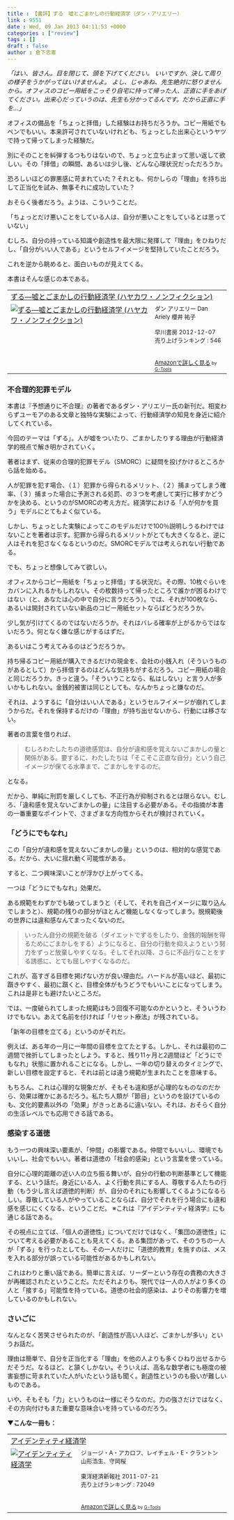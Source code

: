 ```yaml
---
title : 【書評】ずる　嘘とごまかしの行動経済学（ダン・アリエリー）
link : 9551
date : Wed, 09 Jan 2013 04:11:53 +0000
categories : ["review"]
tags : []
draft : false
author : 倉下忠憲
---
```


<em>「はい、皆さん。目を閉じて、頭を下げてください。
いいですか、決して周りの様子をうかがってはいけませんよ。
よし、じゃあね、先生絶対に怒りませんから。オフィスのコピー用紙をこっそり自宅に持って帰った人、正直に手をあげてください。出来心だっていうのは、先生も分かってるんです。だから正直に手を…」
</em>

オフィスの備品を「ちょっと拝借」した経験はお持ちだろうか。コピー用紙でもペンでもいい。本来許可されていないけれども、ちょっとした出来心というヤツで持って帰ってしまった経験だ。

別にそのことを糾弾するつもりはないので、ちょっと立ち止まって思い返して欲しい。その「拝借」の瞬間、あるいは少し後、どんな心理状況だっただろうか。

恐ろしいほどの罪悪感に苛まれていた？それとも、何かしらの「理由」を持ち出して正当化を試み、無事それに成功していた？

おそらく後者だろう。ようは、こういうことだ。

「ちょっとだけ悪いことをしている人は、自分が悪いことをしているとは思っていない」

むしろ、自分の持っている知識や創造性を最大限に発揮して「理由」をひねりだし、「自分がいい人である」というセルフイメージを堅持していたことだろう。

これを逆から眺めると、面白いものが見えてくる。

本書はそんな感じの本である。

<table  border="0" cellpadding="5"><tr><td colspan="2"><a href="http://www.amazon.co.jp/%E3%81%9A%E3%82%8B%E2%80%95%E5%98%98%E3%81%A8%E3%81%94%E3%81%BE%E3%81%8B%E3%81%97%E3%81%AE%E8%A1%8C%E5%8B%95%E7%B5%8C%E6%B8%88%E5%AD%A6-%E3%83%8F%E3%83%A4%E3%82%AB%E3%83%AF%E3%83%BB%E3%83%8E%E3%83%B3%E3%83%95%E3%82%A3%E3%82%AF%E3%82%B7%E3%83%A7%E3%83%B3-%E3%83%80%E3%83%B3-%E3%82%A2%E3%83%AA%E3%82%A8%E3%83%AA%E3%83%BC/dp/4152093412%3FSubscriptionId%3D15SMZCTB9V8NGR2TW082%26tag%3Drashita1000-22%26linkCode%3Dxm2%26camp%3D2025%26creative%3D165953%26creativeASIN%3D4152093412" target="_blank">ずる―嘘とごまかしの行動経済学 (ハヤカワ・ノンフィクション)</a><img src="http://www.assoc-amazon.jp/e/ir?t=rashita1000-22&l=ur2&o=9" width="1" height="1" style="border: none;" alt="" /></td></tr><tr><td valign="top"><a href="http://www.amazon.co.jp/%E3%81%9A%E3%82%8B%E2%80%95%E5%98%98%E3%81%A8%E3%81%94%E3%81%BE%E3%81%8B%E3%81%97%E3%81%AE%E8%A1%8C%E5%8B%95%E7%B5%8C%E6%B8%88%E5%AD%A6-%E3%83%8F%E3%83%A4%E3%82%AB%E3%83%AF%E3%83%BB%E3%83%8E%E3%83%B3%E3%83%95%E3%82%A3%E3%82%AF%E3%82%B7%E3%83%A7%E3%83%B3-%E3%83%80%E3%83%B3-%E3%82%A2%E3%83%AA%E3%82%A8%E3%83%AA%E3%83%BC/dp/4152093412%3FSubscriptionId%3D15SMZCTB9V8NGR2TW082%26tag%3Drashita1000-22%26linkCode%3Dxm2%26camp%3D2025%26creative%3D165953%26creativeASIN%3D4152093412" target="_blank"><img src="http://ecx.images-amazon.com/images/I/51x7baKvqKL._SL160_.jpg" border="0" alt="ずる―嘘とごまかしの行動経済学 (ハヤカワ・ノンフィクション)" /></a></td><td valign="top"><font size="-1">ダン アリエリー Dan Ariely 櫻井 祐子 <br /><br />早川書房  2012-12-07<br />売り上げランキング : 546<br /><br /><br /><a href="http://www.amazon.co.jp/%E3%81%9A%E3%82%8B%E2%80%95%E5%98%98%E3%81%A8%E3%81%94%E3%81%BE%E3%81%8B%E3%81%97%E3%81%AE%E8%A1%8C%E5%8B%95%E7%B5%8C%E6%B8%88%E5%AD%A6-%E3%83%8F%E3%83%A4%E3%82%AB%E3%83%AF%E3%83%BB%E3%83%8E%E3%83%B3%E3%83%95%E3%82%A3%E3%82%AF%E3%82%B7%E3%83%A7%E3%83%B3-%E3%83%80%E3%83%B3-%E3%82%A2%E3%83%AA%E3%82%A8%E3%83%AA%E3%83%BC/dp/4152093412%3FSubscriptionId%3D15SMZCTB9V8NGR2TW082%26tag%3Drashita1000-22%26linkCode%3Dxm2%26camp%3D2025%26creative%3D165953%26creativeASIN%3D4152093412" target="_blank">Amazonで詳しく見る</a></font><font size="-2"> by <a href="http://www.goodpic.com/mt/aws/index.html" >G-Tools</a></font></td></tr></table>

<h3>不合理的犯罪モデル</h3>
本書は『予想通りに不合理』の著者であるダン・アリエリー氏の新刊だ。相変わらずユーモアのある文章と独特な実験によって、行動経済学の知見を身近に紹介してくれている。

今回のテーマは「ずる」。人が嘘をついたり、ごまかしたりする理由が行動経済学的視点で解き明かされていく。

著者はまず、従来の合理的犯罪モデル（SMORC）に疑問を投げかけるところから話を始める。

人が犯罪を犯す場合、（１）犯罪から得られるメリット、（２）捕まってしまう確率、（３）捕まった場合に予測される処罰、の３つを考慮して実行に移すかどうかを決める、というのがSMORCの考え方だ。経済学における「人が何かを買う」モデルにとてもよく似ている。

しかし、ちょっとした実験によってこのモデルだけで100％説明しうるわけではないことを著者は示す。犯罪から得られるメリットがとても大きくなると、逆に人はそれを犯さなくなるというのだ。SMORCモデルでは考えられない行動である。

でも、ちょっと想像してみて欲しい。

オフィスからコピー用紙を「ちょっと拝借」する状況だ。その際、10枚ぐらいをカバンに入れるかもしれない。その枚数持って帰ったところで誰かが困るわけではない（と、あなたは心の中で自分に言うだろう）。では、それが100枚なら、あるいは開封されていない新品のコピー用紙セットならばどうだろうか。

少し気が引けてくるのではないだろうか。それはバレる確率が上がるからではないだろう。何となく嫌な感じがするはずだ。

あるいはこう考えてみるのはどうだろうか。

持ち帰るコピー用紙が購入できるだけの現金を、会社の小銭入れ（そういうものがあるとして）から拝借するのはどんな気持ちがするだろう。コピー用紙の場合と同じだろうか。きっと違う。「そういうことなら、私はしない」と言う人が多いかもしれない。金銭的被害は同じとしても、なんかちょっと嫌なのだ。

それは、ようするに「自分はいい人である」というセルフイメージが崩れてしまうからだ。それを保持するだけの「理由」が持ち出せないから、行動には移さない。

著者の言葉を借りれば、

<blockquote>
むしろわたしたちの道徳感覚は、自分が違和感を覚えないごまかしの量と関係がある。要するに、わたしたちは「そこそこ正直な自分」という自己イメージが保てる水準まで、ごまかしをするのだ。
</blockquote>

となる。

だから、単純に刑罰を厳しくしても、不正行為が抑制されるとは限らない。むしろ、「違和感を覚えないごまかしの量」に注目する必要がある。その指摘が本書の一番重要なポイントで、さまざまな方向性からそれが検討されていく。

<h3>「どうにでもなれ」</h3>
この「自分が違和感を覚えないごまかしの量」というのは、相対的な感覚である。だから、大いに揺れ動く可能性がある。

すると、二つ興味深いことが浮かび上がってくる。

一つは「どうにでもなれ」効果だ。

ある規範をわずかでも破ってしまうと（そして、それを自己イメージに取り込んでしまうと）、規範の残りの部分がほとんど機能しなくなってしまう。脱規範後の世界には違和感なんてまったくないのだ。

<blockquote>
いったん自分の規範を破る（ダイエットでずるをしたり、金銭的報酬を得るためにごまかしをする）ようになると、自分の行動を抑えようという努力をずっと放棄しやすくなる。そしてそれ以降、さらに不品行なことをする誘惑に、とても屈しやすくなるのだ。
</blockquote>

これが、高すぎる目標を掲げない方が良い理由だ。ハードルが高いほど、最初に躓きやすく、最初に躓くと、目標全体がもうどうでもいいことになってしまう。これは是非とも避けたいところだ。

では、一度破られてしまった規範はもう回復不可能なのかというと、そういうわけでもない。あえて名前を付ければ「リセット療法」が残されている。

「新年の目標を立てる」というのがそれだ。

例えば、ある年の一月に一年間の目標を立てたとする。しかし、それは最初の二週間で挫折してしまったとしよう。すると、残り11ヶ月と2週間ほど「どうにでもなれ」状態に置かれることになる。しかし、一年の切り替えのタイミングで、新しい目標を設定すると、それは前とは違う規範が生まれたことを意味する。

もちろん、これは心理的な現象だが、そもそも違和感が心理的なものなのだから、効果は確かにあるだろう。私たち人類が「節目」というのを設けているのも、文化的要素以外の「効果」がきっとあるに違いない。それは、おそらく自分の生活レベルでも応用できる話である。

<h3>感染する道徳</h3>
もう一つの興味深い要素が、「仲間」の影響である。仲間でもいいし、環境でもいいし、社会でもいい。著者は道徳の「社会的感染」という言葉を使っている。

自分に心理的距離の近い人の立ち振る舞いが、自分の行動の判断基準として機能する、という話だ。身近にいる人、よく行動を共にする人、尊敬する人たちの行動（もう少し言えば道徳的判断）が、自分のそれにも影響してくるようになるらしい。尊敬している人がやっていることならば、自分でそれを行う場合にも違和感を感じにくくなる、ということだ。
※これは『アイデンティティ経済学』にも通じる話である。

その視点に立てば、「個人の道徳性」についてだけではなく、「集団の道徳性」について考える必要があることも見えてくる。ある集団があって、そのうちの一人が「ずる」を行ったとしても、その一人だけに「道徳的教育」を施すのは、メスを入れる部分が誤っている可能性があるかもしれない。

これはわりと重い話である。簡単に言えば、リーダーという存在の責務の大きさが再確認されたということだ。ただそれよりも、現代では一人の人がより多くの人と「接する」可能性を持っている。道徳の社会的感染は、よりその影響力を増しているのかもしれない。

<h3>さいごに</h3>
なんとなく苦笑させられたのが、「創造性が高い人ほど、ごまかしが多い」というお話だ。

理由は簡単で、自分を正当化する「理由」を他の人よりも多くひねり出せるからだそうだ。なるほど、と頷くしかない。そういえば、高名な数学者にも極度の被害妄想に苛まれていた人がいたという話も聞く。創造性というのも扱いが難しいものである。

いや、そもそも「力」というものは一様にそうなのだ。力の強さだけではなく、その方向付けもまた重要な意味合いを持っているのだろう。

<strong>▼こんな一冊も：</strong>
<table  border="0" cellpadding="5"><tr><td colspan="2"><a href="http://www.amazon.co.jp/%E3%82%A2%E3%82%A4%E3%83%87%E3%83%B3%E3%83%86%E3%82%A3%E3%83%86%E3%82%A3%E7%B5%8C%E6%B8%88%E5%AD%A6-%E3%82%B8%E3%83%A7%E3%83%BC%E3%82%B8%E3%83%BBA%E3%83%BB%E3%82%A2%E3%82%AB%E3%83%AD%E3%83%95%E3%80%81%E3%83%AC%E3%82%A4%E3%83%81%E3%82%A7%E3%83%AB%E3%83%BBE%E3%83%BB%E3%82%AF%E3%83%A9%E3%83%B3%E3%83%88%E3%83%B3/dp/4492314148%3FSubscriptionId%3D15SMZCTB9V8NGR2TW082%26tag%3Drashita1000-22%26linkCode%3Dxm2%26camp%3D2025%26creative%3D165953%26creativeASIN%3D4492314148" target="_blank">アイデンティティ経済学</a><img src="http://www.assoc-amazon.jp/e/ir?t=rashita1000-22&l=ur2&o=9" width="1" height="1" style="border: none;" alt="" /></td></tr><tr><td valign="top"><a href="http://www.amazon.co.jp/%E3%82%A2%E3%82%A4%E3%83%87%E3%83%B3%E3%83%86%E3%82%A3%E3%83%86%E3%82%A3%E7%B5%8C%E6%B8%88%E5%AD%A6-%E3%82%B8%E3%83%A7%E3%83%BC%E3%82%B8%E3%83%BBA%E3%83%BB%E3%82%A2%E3%82%AB%E3%83%AD%E3%83%95%E3%80%81%E3%83%AC%E3%82%A4%E3%83%81%E3%82%A7%E3%83%AB%E3%83%BBE%E3%83%BB%E3%82%AF%E3%83%A9%E3%83%B3%E3%83%88%E3%83%B3/dp/4492314148%3FSubscriptionId%3D15SMZCTB9V8NGR2TW082%26tag%3Drashita1000-22%26linkCode%3Dxm2%26camp%3D2025%26creative%3D165953%26creativeASIN%3D4492314148" target="_blank"><img src="http://ecx.images-amazon.com/images/I/41doxxR-egL._SL160_.jpg" border="0" alt="アイデンティティ経済学" /></a></td><td valign="top"><font size="-1">ジョージ・A・アカロフ、レイチェル・E・クラントン 山形浩生、守岡桜 <br /><br />東洋経済新報社  2011-07-21<br />売り上げランキング : 72049<br /><br /><br /><a href="http://www.amazon.co.jp/%E3%82%A2%E3%82%A4%E3%83%87%E3%83%B3%E3%83%86%E3%82%A3%E3%83%86%E3%82%A3%E7%B5%8C%E6%B8%88%E5%AD%A6-%E3%82%B8%E3%83%A7%E3%83%BC%E3%82%B8%E3%83%BBA%E3%83%BB%E3%82%A2%E3%82%AB%E3%83%AD%E3%83%95%E3%80%81%E3%83%AC%E3%82%A4%E3%83%81%E3%82%A7%E3%83%AB%E3%83%BBE%E3%83%BB%E3%82%AF%E3%83%A9%E3%83%B3%E3%83%88%E3%83%B3/dp/4492314148%3FSubscriptionId%3D15SMZCTB9V8NGR2TW082%26tag%3Drashita1000-22%26linkCode%3Dxm2%26camp%3D2025%26creative%3D165953%26creativeASIN%3D4492314148" target="_blank">Amazonで詳しく見る</a></font><font size="-2"> by <a href="http://www.goodpic.com/mt/aws/index.html" >G-Tools</a></font></td></tr></table>

